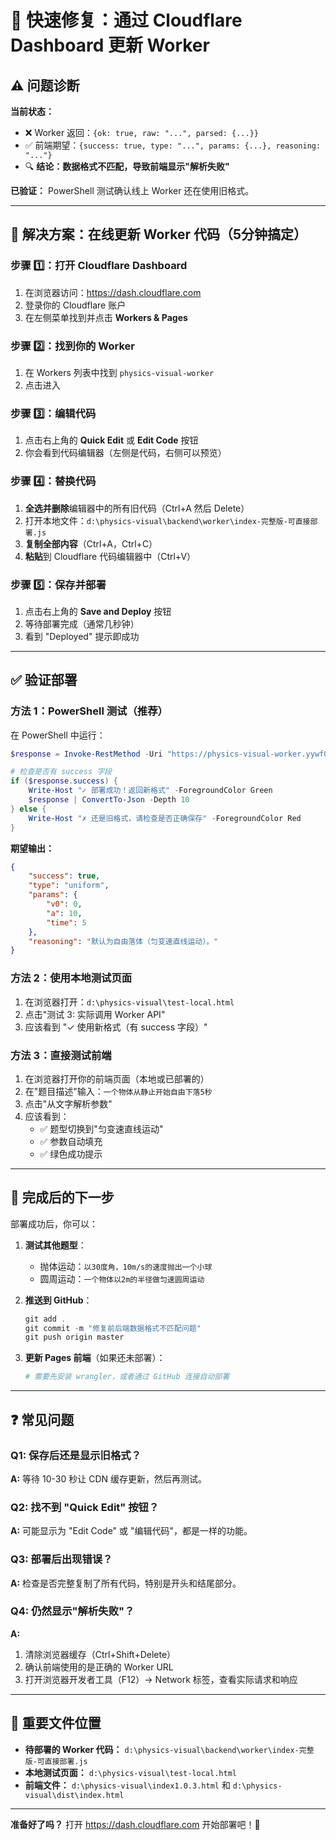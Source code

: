 # 🚀 快速修复：通过 Cloudflare Dashboard 更新 Worker

## ⚠️ 问题诊断

**当前状态：**
- ❌ Worker 返回：`{ok: true, raw: "...", parsed: {...}}`
- ✅ 前端期望：`{success: true, type: "...", params: {...}, reasoning: "..."}`
- 🔍 **结论：数据格式不匹配，导致前端显示"解析失败"**

**已验证：** PowerShell 测试确认线上 Worker 还在使用旧格式。

---

## 📝 解决方案：在线更新 Worker 代码（5分钟搞定）

### 步骤 1️⃣：打开 Cloudflare Dashboard

1. 在浏览器访问：https://dash.cloudflare.com
2. 登录你的 Cloudflare 账户
3. 在左侧菜单找到并点击 **Workers & Pages**

### 步骤 2️⃣：找到你的 Worker

1. 在 Workers 列表中找到 `physics-visual-worker`
2. 点击进入

### 步骤 3️⃣：编辑代码

1. 点击右上角的 **Quick Edit** 或 **Edit Code** 按钮
2. 你会看到代码编辑器（左侧是代码，右侧可以预览）

### 步骤 4️⃣：替换代码

1. **全选并删除**编辑器中的所有旧代码（Ctrl+A 然后 Delete）
2. 打开本地文件：`d:\physics-visual\backend\worker\index-完整版-可直接部署.js`
3. **复制全部内容**（Ctrl+A，Ctrl+C）
4. **粘贴**到 Cloudflare 代码编辑器中（Ctrl+V）

### 步骤 5️⃣：保存并部署

1. 点击右上角的 **Save and Deploy** 按钮
2. 等待部署完成（通常几秒钟）
3. 看到 "Deployed" 提示即成功

---

## ✅ 验证部署

### 方法 1：PowerShell 测试（推荐）

在 PowerShell 中运行：

```powershell
$response = Invoke-RestMethod -Uri "https://physics-visual-worker.yywf08125.workers.dev/api/parse-problem" -Method POST -Headers @{"Content-Type"="application/json"} -Body '{"description":"一个物体从静止开始自由下落5秒"}'

# 检查是否有 success 字段
if ($response.success) {
    Write-Host "✓ 部署成功！返回新格式" -ForegroundColor Green
    $response | ConvertTo-Json -Depth 10
} else {
    Write-Host "✗ 还是旧格式，请检查是否正确保存" -ForegroundColor Red
}
```

**期望输出：**
```json
{
    "success": true,
    "type": "uniform",
    "params": {
        "v0": 0,
        "a": 10,
        "time": 5
    },
    "reasoning": "默认为自由落体（匀变速直线运动）。"
}
```

### 方法 2：使用本地测试页面

1. 在浏览器打开：`d:\physics-visual\test-local.html`
2. 点击"测试 3: 实际调用 Worker API"
3. 应该看到 "✓ 使用新格式（有 success 字段）"

### 方法 3：直接测试前端

1. 在浏览器打开你的前端页面（本地或已部署的）
2. 在"题目描述"输入：`一个物体从静止开始自由下落5秒`
3. 点击"从文字解析参数"
4. 应该看到：
   - ✅ 题型切换到"匀变速直线运动"
   - ✅ 参数自动填充
   - ✅ 绿色成功提示

---

## 🎯 完成后的下一步

部署成功后，你可以：

1. **测试其他题型**：
   - 抛体运动：`以30度角，10m/s的速度抛出一个小球`
   - 圆周运动：`一个物体以2m的半径做匀速圆周运动`

2. **推送到 GitHub**：
   ```powershell
   git add .
   git commit -m "修复前后端数据格式不匹配问题"
   git push origin master
   ```

3. **更新 Pages 前端**（如果还未部署）：
   ```powershell
   # 需要先安装 wrangler，或者通过 GitHub 连接自动部署
   ```

---

## ❓ 常见问题

### Q1: 保存后还是显示旧格式？
**A:** 等待 10-30 秒让 CDN 缓存更新，然后再测试。

### Q2: 找不到 "Quick Edit" 按钮？
**A:** 可能显示为 "Edit Code" 或 "编辑代码"，都是一样的功能。

### Q3: 部署后出现错误？
**A:** 检查是否完整复制了所有代码，特别是开头和结尾部分。

### Q4: 仍然显示"解析失败"？
**A:** 
1. 清除浏览器缓存（Ctrl+Shift+Delete）
2. 确认前端使用的是正确的 Worker URL
3. 打开浏览器开发者工具（F12）→ Network 标签，查看实际请求和响应

---

## 📌 重要文件位置

- **待部署的 Worker 代码：** `d:\physics-visual\backend\worker\index-完整版-可直接部署.js`
- **本地测试页面：** `d:\physics-visual\test-local.html`
- **前端文件：** `d:\physics-visual\index1.0.3.html` 和 `d:\physics-visual\dist\index.html`

---

**准备好了吗？** 打开 https://dash.cloudflare.com 开始部署吧！🚀
